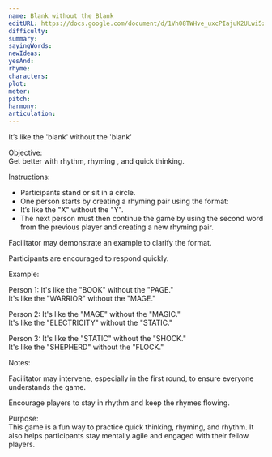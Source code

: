 ```yaml
---
name: Blank without the Blank
editURL: https://docs.google.com/document/d/1Vh08TWHve_uxcPIajuK2ULwi5z7r8vxBdw63uJk6JfQ/edit
difficulty: 
summary: 
sayingWords: 
newIdeas: 
yesAnd: 
rhyme: 
characters: 
plot: 
meter: 
pitch: 
harmony: 
articulation: 
---
```


It’s like the 'blank' without the 'blank'

Objective:  
Get better with rhythm, rhyming , and quick thinking.

Instructions:

* Participants stand or sit in a circle.  
* One person starts by creating a rhyming pair using the format:  
* It’s like the "X" without the "Y".  
* The next person must then continue the game by using the second word from the previous player and creating a new rhyming pair.

Facilitator may demonstrate an example to clarify the format.

Participants are encouraged to respond quickly.

Example:

Person 1: It's like the "BOOK" without the "PAGE."  
It's like the "WARRIOR" without the "MAGE."

Person 2: It's like the "MAGE" without the "MAGIC."  
It's like the "ELECTRICITY" without the "STATIC."

Person 3: It's like the "STATIC" without the "SHOCK."  
It's like the "SHEPHERD" without the "FLOCK."

Notes:

Facilitator may intervene, especially in the first round, to ensure everyone understands the game.

Encourage players to stay in rhythm and keep the rhymes flowing.

Purpose:  
This game is a fun way to practice quick thinking, rhyming, and rhythm. It also helps participants stay mentally agile and engaged with their fellow players.